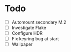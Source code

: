 # Todo

- [ ] Automount secondary M.2
- [ ] Investigate Flake
- [ ] Configure HDR
- [ ] Fix keyring bug at start
- [ ] Wallpaper
